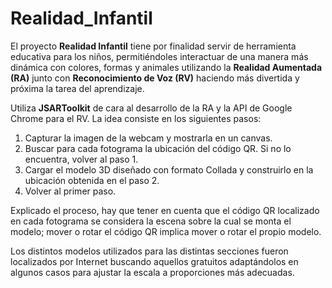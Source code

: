 Realidad_Infantil
=================

El proyecto **Realidad Infantil** tiene por finalidad servir de herramienta educativa para los niños, permitiéndoles interactuar
de una manera más dinámica con colores, formas y animales utilizando la **Realidad Aumentada (RA)** junto con **Reconocimiento de 
Voz (RV)** haciendo más divertida y próxima la tarea del aprendizaje.

Utiliza **JSARToolkit** de cara al desarrollo de la RA y la API de Google Chrome para el RV. La idea consiste en los siguientes pasos:

1. Capturar la imagen de la webcam y mostrarla en un canvas.
2. Buscar para cada fotograma la ubicación del código QR. Si no lo encuentra, volver al paso 1.
3. Cargar el modelo 3D diseñado con formato Collada y construirlo en la ubicación obtenida en el paso 2.
4. Volver al primer paso.

Explicado el proceso, hay que tener en cuenta que el código QR localizado en cada fotograma se considera la escena sobre la cual se monta el modelo; 
mover o rotar el código QR implica mover o rotar el propio modelo.

Los distintos modelos utilizados para las distintas secciones fueron localizados por Internet buscando aquellos gratuitos adaptándolos en algunos casos 
para ajustar la escala a proporciones más adecuadas. 
